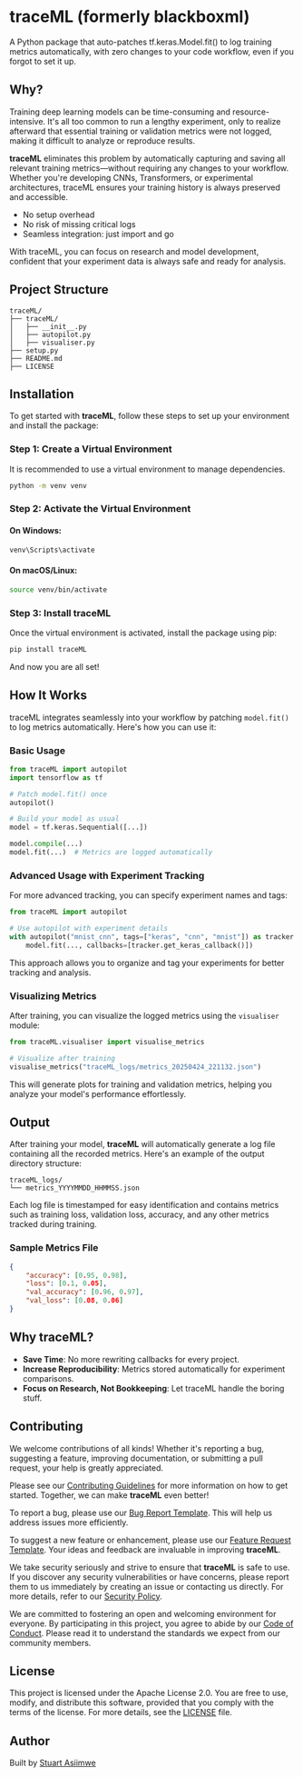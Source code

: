 # traceML (formerly blackboxml)

A Python package that auto-patches tf.keras.Model.fit() to log training metrics automatically, with zero changes to your code workflow, even if you forgot to set it up.

## Why?

Training deep learning models can be time-consuming and resource-intensive. It's all too common to run a lengthy experiment, only to realize afterward that essential training or validation metrics were not logged, making it difficult to analyze or reproduce results.

**traceML** eliminates this problem by automatically capturing and saving all relevant training metrics—without requiring any changes to your workflow. Whether you're developing CNNs, Transformers, or experimental architectures, traceML ensures your training history is always preserved and accessible.

- No setup overhead
- No risk of missing critical logs
- Seamless integration: just import and go

With traceML, you can focus on research and model development, confident that your experiment data is always safe and ready for analysis.

## Project Structure

```
traceML/
├── traceML/
│   ├── __init__.py
│   ├── autopilot.py
│   ├── visualiser.py
├── setup.py
├── README.md
├── LICENSE
```

## Installation

To get started with **traceML**, follow these steps to set up your environment and install the package:

### Step 1: Create a Virtual Environment

It is recommended to use a virtual environment to manage dependencies.

```bash
python -m venv venv
```

### Step 2: Activate the Virtual Environment

#### On Windows:
```bash
venv\Scripts\activate
```

#### On macOS/Linux:
```bash
source venv/bin/activate
```

### Step 3: Install traceML

Once the virtual environment is activated, install the package using pip:

```bash
pip install traceML
```

And now you are all set! 

## How It Works

traceML integrates seamlessly into your workflow by patching `model.fit()` to log metrics automatically. Here's how you can use it:

### Basic Usage

```python
from traceML import autopilot
import tensorflow as tf

# Patch model.fit() once
autopilot()

# Build your model as usual
model = tf.keras.Sequential([...])

model.compile(...)
model.fit(...)  # Metrics are logged automatically
```

### Advanced Usage with Experiment Tracking

For more advanced tracking, you can specify experiment names and tags:

```python
from traceML import autopilot

# Use autopilot with experiment details
with autopilot("mnist_cnn", tags=["keras", "cnn", "mnist"]) as tracker:
    model.fit(..., callbacks=[tracker.get_keras_callback()])
```

This approach allows you to organize and tag your experiments for better tracking and analysis.

### Visualizing Metrics

After training, you can visualize the logged metrics using the `visualiser` module:

```python
from traceML.visualiser import visualise_metrics

# Visualize after training
visualise_metrics("traceML_logs/metrics_20250424_221132.json")
```

This will generate plots for training and validation metrics, helping you analyze your model's performance effortlessly.

## Output

After training your model, **traceML** will automatically generate a log file containing all the recorded metrics. Here's an example of the output directory structure:

```
traceML_logs/
└── metrics_YYYYMMDD_HHMMSS.json
```

Each log file is timestamped for easy identification and contains metrics such as training loss, validation loss, accuracy, and any other metrics tracked during training.
### Sample Metrics File

```json
{
    "accuracy": [0.95, 0.98],
    "loss": [0.1, 0.05],
    "val_accuracy": [0.96, 0.97],
    "val_loss": [0.08, 0.06]
}
```
## Why traceML?

- **Save Time**: No more rewriting callbacks for every project.
- **Increase Reproducibility**: Metrics stored automatically for experiment comparisons.
- **Focus on Research, Not Bookkeeping**: Let traceML handle the boring stuff.

## Contributing

We welcome contributions of all kinds! Whether it's reporting a bug, suggesting a feature, improving documentation, or submitting a pull request, your help is greatly appreciated. 

Please see our [Contributing Guidelines](./.github/CONTRIBUTING.MD) for more information on how to get started. Together, we can make **traceML** even better!

To report a bug, please use our [Bug Report Template](./.github/ISSUE_TEMPLATE/bug_report.md). This will help us address issues more efficiently.

To suggest a new feature or enhancement, please use our [Feature Request Template](./.github/ISSUE_TEMPLATE/feature_request.md). Your ideas and feedback are invaluable in improving **traceML**.

We take security seriously and strive to ensure that **traceML** is safe to use. If you discover any security vulnerabilities or have concerns, please report them to us immediately by creating an issue or contacting us directly. For more details, refer to our [Security Policy](./.github/SECURITY.MD).

We are committed to fostering an open and welcoming environment for everyone. By participating in this project, you agree to abide by our [Code of Conduct](./.github/CODE_OF_CONDUCT.MD). Please read it to understand the standards we expect from our community members.

## License

This project is licensed under the Apache License 2.0. You are free to use, modify, and distribute this software, provided that you comply with the terms of the license. For more details, see the [LICENSE](./LICENSE) file.

## Author

Built by [Stuart Asiimwe](https://www.linkedin.com/in/stuartasiimwe/)
